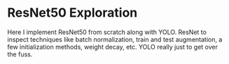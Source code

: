 # ResNet50 Exploration
Here I implement ResNet50 from scratch along with YOLO. ResNet to inspect techniques like batch normalization, train and test augmentation, a few initialization methods, weight decay, etc. YOLO really just to get over the fuss.

